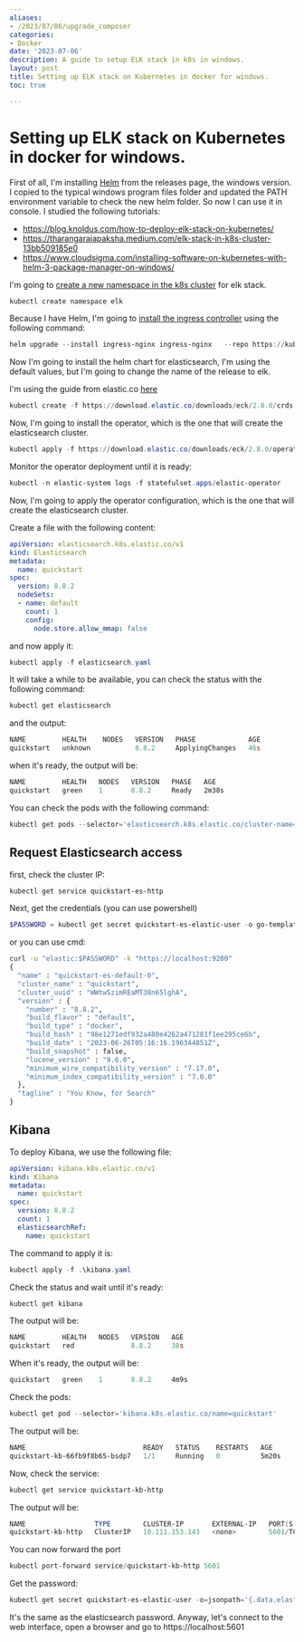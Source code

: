 ```yaml
---
aliases:
- /2023/07/06/upgrade_composer
categories:
- Docker
date: '2023-07-06'
description: A guide to setup ELK stack in k8s in windows.
layout: post
title: Setting up ELK stack on Kubernetes in docker for windows.
toc: true

---
```

# Setting up ELK stack on Kubernetes in docker for windows.

First of all, I'm installing [Helm][helm] from the releases page, the windows version. I copied to the typical windows program files folder and updated the PATH environment variable to check the new helm folder. So now I can use it in console.
I studied the following tutorials: 
 - https://blog.knoldus.com/how-to-deploy-elk-stack-on-kubernetes/
 - https://tharangarajapaksha.medium.com/elk-stack-in-k8s-cluster-13bb509185e0
 - https://www.cloudsigma.com/installing-software-on-kubernetes-with-helm-3-package-manager-on-windows/


I'm going to [create a new namespace in the k8s cluster][nsp] for elk stack.

```powershell
kubectl create namespace elk 
``` 

Because I have Helm, I'm going to [install the ingress controller][ingress] using the following command:

```powershell
helm upgrade --install ingress-nginx ingress-nginx   --repo https://kubernetes.github.io/ingress-nginx   --namespace ingress-nginx --create-namespace
```



Now I'm going to install the helm chart for elasticsearch, I'm using the default values, but I'm going to change the name of the release to elk.

I'm using the guide from elastic.co [here][eck-k8s]

```powershell
kubectl create -f https://download.elastic.co/downloads/eck/2.8.0/crds.yaml
```

Now, I'm going to install the operator, which is the one that will create the elasticsearch cluster.

```powershell
kubectl apply -f https://download.elastic.co/downloads/eck/2.8.0/operator.yaml
```

Monitor the operator deployment until it is ready:

```powershell
kubectl -n elastic-system logs -f statefulset.apps/elastic-operator
```

Now, I'm going to apply the operator configuration, which is the one that will create the elasticsearch cluster.

Create a file with the following content:

```yaml
apiVersion: elasticsearch.k8s.elastic.co/v1
kind: Elasticsearch
metadata:
  name: quickstart
spec:
  version: 8.8.2
  nodeSets:
  - name: default
    count: 1
    config:
      node.store.allow_mmap: false
```

and now apply it:

```powershell
kubectl apply -f elasticsearch.yaml
```

It will take a while to be available, you can check the status with the following command:

```powershell
kubectl get elasticsearch
```

and the output:

```powershell	
NAME         HEALTH    NODES   VERSION   PHASE             AGE
quickstart   unknown           8.8.2     ApplyingChanges   46s
```

when it's ready, the output will be:

```powershell	
NAME         HEALTH   NODES   VERSION   PHASE   AGE
quickstart   green    1       8.8.2     Ready   2m38s
```	


You can check the pods with the following command:

```powershell
kubectl get pods --selector='elasticsearch.k8s.elastic.co/cluster-name=quickstart'
```	

## Request Elasticsearch access
first, check the cluster IP:
```powershell
kubectl get service quickstart-es-http
```

Next, get the credentials (you can use powershell)
```powershell
$PASSWORD = kubectl get secret quickstart-es-elastic-user -o go-template='{{.data.elastic | base64decode}}'
```

or you can use cmd:

```cmd
curl -u "elastic:$PASSWORD" -k "https://localhost:9200"
{
  "name" : "quickstart-es-default-0",
  "cluster_name" : "quickstart",
  "cluster_uuid" : "WWtwSzimREaMT38n65lghA",
  "version" : {
    "number" : "8.8.2",
    "build_flavor" : "default",
    "build_type" : "docker",
    "build_hash" : "98e1271edf932a480e4262a471281f1ee295ce6b",
    "build_date" : "2023-06-26T05:16:16.196344851Z",
    "build_snapshot" : false,
    "lucene_version" : "9.6.0",
    "minimum_wire_compatibility_version" : "7.17.0",
    "minimum_index_compatibility_version" : "7.0.0"
  },
  "tagline" : "You Know, for Search"
}
```

## Kibana
To deploy Kibana, we use the following file:

```yaml
apiVersion: kibana.k8s.elastic.co/v1
kind: Kibana
metadata:
  name: quickstart
spec:
  version: 8.8.2
  count: 1
  elasticsearchRef:
    name: quickstart
```

The command to apply it is:

```powershell
kubectl apply -f .\kibana.yaml
```	

Check the status and wait until it's ready:

```powershell
kubectl get kibana
```

The output will be:

```powershell
NAME         HEALTH   NODES   VERSION   AGE
quickstart   red              8.8.2     38s
```

When it's ready, the output will be:

```powershell
quickstart   green    1       8.8.2     4m9s
```

Check the pods:
  
```powershell
kubectl get pod --selector='kibana.k8s.elastic.co/name=quickstart'
```

The output will be:

```powershell
NAME                             READY   STATUS    RESTARTS   AGE
quickstart-kb-66fb9f8b65-bsdp7   1/1     Running   0          5m20s
```
Now, check the service:

```powershell
kubectl get service quickstart-kb-http
```

The output will be:

```powershell
NAME                 TYPE        CLUSTER-IP       EXTERNAL-IP   PORT(S)    AGE
quickstart-kb-http   ClusterIP   10.111.153.143   <none>        5601/TCP   5m40s
```

You can now forward the port
  
 ```powershell
 kubectl port-forward service/quickstart-kb-http 5601
```

Get the password:

```powershell
kubectl get secret quickstart-es-elastic-user -o=jsonpath='{.data.elastic}' | %{[System.Text.Encoding]::UTF8.GetString([System.Convert]::FromBase64String($_))};
```

It's the same as the elasticsearch password.
Anyway, let's connect to the web interface, open a browser and go to https://localhost:5601






[helm]: https://github.com/helm/helm/releases
[nsp]: https://kubernetes.io/docs/tasks/administer-cluster/namespaces/
[ingress]: https://kubernetes.github.io/ingress-nginx/deploy/#quick-start
[eck-k8s]:https://www.elastic.co/guide/en/cloud-on-k8s/current/k8s-deploy-eck.html
[port-forwarding-docker]:https://medium.com/@lizrice/accessing-an-application-on-kubernetes-in-docker-1054d46b64b1